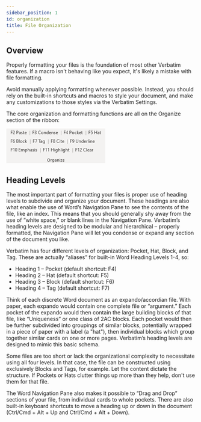 ```yaml
---
sidebar_position: 1
id: organization
title: File Organization
---
```


## Overview

Properly formatting your files is the foundation of most other Verbatim features. If a macro isn't behaving like you expect, it's likely a mistake with file formatting.

Avoid manually applying formatting whenever possible. Instead, you should rely on the built-in shortcuts and macros to style your document, and make any customizations to those styles via the Verbatim Settings.

The core organization and formatting functions are all on the Organize section of the ribbon:

![Organize](../assets/ribbon-organize.png)

## Heading Levels

The most important part of formatting your files is proper use of heading levels to subdivide and organize your document. These headings are also what enable the use of Word’s Navigation Pane to see the contents of the file, like an index. This means that you should generally shy away from the use of “white space,” or blank lines in the Navigation Pane. Verbatim’s heading levels are designed to be modular and hierarchical – properly formatted, the Navigation Pane will let you condense or expand any section of the document you like.

Verbatim has four different levels of organization: Pocket, Hat, Block, and Tag. These are actually “aliases” for built-in Word Heading Levels 1-4, so:
* Heading 1 – Pocket (default shortcut: F4)
* Heading 2 – Hat (default shortcut: F5)
* Heading 3 – Block (default shortcut: F6)
* Heading 4 – Tag (default shortcut: F7)

Think of each discrete Word document as an expando/accordian file. With paper, each expando would contain one complete file or “argument.” Each pocket of the expando would then contain the large building blocks of that file, like “Uniqueness” or one class of 2AC blocks. Each pocket would then be further subdivided into groupings of similar blocks, potentially wrapped in a piece of paper with a label (a "hat"), then individual blocks which group together similar cards on one or more pages. Verbatim’s heading levels are designed to mimic this basic schema.

Some files are too short or lack the organizational complexity to necessitate using all four levels. In that case, the file can be constructed using exclusively Blocks and Tags, for example. Let the content dictate the structure. If Pockets or Hats clutter things up more than they help, don't use them for that file.

The Word Navigation Pane also makes it possible to “Drag and Drop” sections of your file, from individual cards to whole pockets. There are also built-in keyboard shortcuts to move a heading up or down in the document (Ctrl/Cmd + Alt + Up and Ctrl/Cmd + Alt + Down).
 